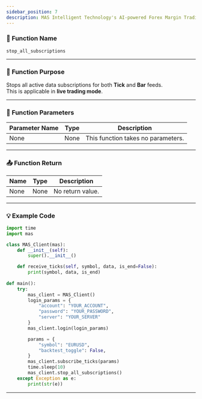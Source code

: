 ```yaml
---
sidebar_position: 7
description: MAS Intelligent Technology's AI-powered Forex Margin Trading Platform with full MetaTrader MT5 broker integration allows investors to generate automated trading strategies simply by entering text. Supports instant backtesting,real-time data synchronization,and seamless multi-broker switching. No coding experience required to easily launch AI automated trading,optimize strategies,and reduce market risk. Designed for both individual traders and financial institutions with standardized MetaTrader MT5-compatible APIs,automated backtesting,and quantitative strategy optimization to help enterprises deploy stable and efficient trading solutions quickly.
---
```


### 🧩 Function Name

`stop_all_subscriptions`

---

### 🎯 Function Purpose

Stops all active data subscriptions for both **Tick** and **Bar** feeds.  
This is applicable in **live trading mode**.

---

### 🔧 Function Parameters

| Parameter Name | Type | Description                |
|----------------|------|----------------------------|
| None           | None | This function takes no parameters. |

---

### 📤 Function Return

| Name | Type | Description          |
|------|------|----------------------|
| None | None | No return value.     |

---

### 💡 Example Code


```python
import time
import mas

class MAS_Client(mas):
    def __init__(self):
        super().__init__()

    def receive_ticks(self, symbol, data, is_end=False):
        print(symbol, data, is_end)
        
def main():
    try:
        mas_client = MAS_Client()
        login_params = {
            "account": "YOUR_ACCOUNT",
            "password": "YOUR_PASSWORD",
            "server": "YOUR_SERVER"
        }
        mas_client.login(login_params)

        params = {
            "symbol": "EURUSD",
            "backtest_toggle": False,
        }
        mas_client.subscribe_ticks(params)
        time.sleep(10)
        mas_client.stop_all_subscriptions()
    except Exception as e:
        print(str(e))
```
---